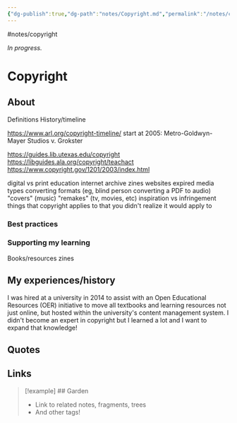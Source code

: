 ```yaml
---
{"dg-publish":true,"dg-path":"notes/Copyright.md","permalink":"/notes/copyright/","created":"2025-03-17T17:45:07.970-04:00","updated":"2025-03-22T21:17:32.842-04:00"}
---
```


#notes/copyright

*In progress.*
# Copyright 

## About
Definitions
History/timeline

https://www.arl.org/copyright-timeline/
start at 2005: Metro-Goldwyn-Mayer Studios v. Grokster

https://guides.lib.utexas.edu/copyright
https://libguides.ala.org/copyright/teachact
https://www.copyright.gov/1201/2003/index.html

digital vs print
education
internet archive
zines
websites
expired media types 
converting formats (eg, blind person converting a PDF to audio)
"covers" (music)
"remakes" (tv, movies, etc)
inspiration vs infringement
things that copyright applies to that you didn't realize it would apply to
### Best practices
### Supporting my learning
Books/resources
zines

## My experiences/history
I was hired at a university in 2014 to assist with an Open Educational Resources (OER) initiative to move all textbooks and learning resources not just online, but hosted within the university's content management system. I didn't become an expert in copyright but I learned a lot and I want to expand that knowledge!

## Quotes

## Links


> [!example] ## Garden
> - Link to related notes, fragments, trees
> - And other tags!

